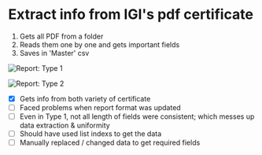 # Extract info from IGI's pdf certificate
1. Gets all PDF from a folder
2. Reads them one by one and gets important fields
3. Saves in 'Master' csv

![Report: Type 1](https://github.com/Blindsh0t/IGI-pdf-extract/resources/main/example_cert1.png?raw=true)

![Report: Type 2](https://github.com/Blindsh0t/IGI-pdf-extract/resources/main/example_cert2.png?raw=true)

- [x] Gets info from both variety of certificate
- [ ] Faced problems when report format was updated
- [ ] Even in Type 1, not all length of fields were consistent; which messes up data extraction & uniformity
- [ ] Should have used list indexs to get the data
- [ ] Manually replaced / changed data to get required fields
